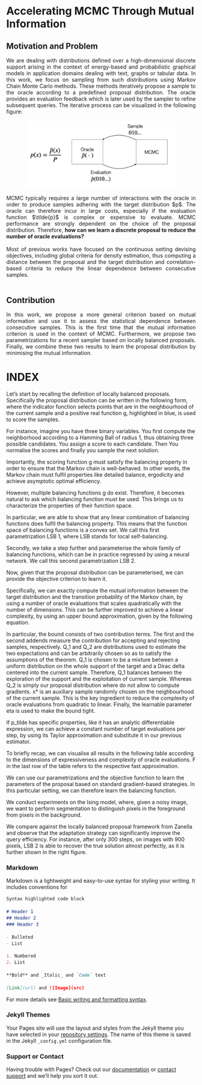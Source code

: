 <script
  src="https://cdn.mathjax.org/mathjax/latest/MathJax.js?config=TeX-AMS-MML_HTMLorMML"
  type="text/javascript">
</script>

# Accelerating MCMC Through Mutual Information
## Motivation and Problem
<div style="text-align: justify">We are dealing with distributions defined over a high-dimensional discrete support arising in the context of energy-based and probabilistic graphical models in application domains dealing with text, graphs or tabular data. In this work, we focus on sampling from such distributions using Markov Chain Monte Carlo methods. These methods iteratively propose a sample to the oracle according to a predefined proposal distribution. The oracle provides an evaluation feedback which is later used by the sampler to
refine subsequent queries. The iterative process can be visualized in the following figure:</div>
<br />
<center><img src="img/MCMC.png" width="400" alt="Overview of MCMC"></center>
<br />
<div style="text-align: justify">MCMC typically requires a large number of interactions with the oracle in order to produce samples adhering with the target distribution $p$. The oracle can therefore incur in large costs, especially if the evaluation function $\tilde{p}$ is complex or expensive to evaluate. MCMC performance are strongly dependent on the choice of the proposal distribution. Therefore, <b>how can we learn a discrete proposal to reduce the number of oracle evaluations?</b></div>
<br />
<div style="text-align: justify">Most of previous works have focused on the continuous setting devising objectives, including global criteria for density estimation, thus computing a distance between the proposal and the target distribution and correlation-based criteria to reduce the linear dependence between consecutive samples.</div>
<br />

## Contribution
<div style="text-align: justify">In this work, we propose a more general criterion based on mutual information and use it to assess 
the statistical dependence between consecutive samples. This is the first time that the mutual information criterion is used in the context of MCMC. Furthermore, we propose two parametrizations for a recent sampler based on locally balanced proposals. Finally, we combine these two results to learn the proposal distribution by minimising the mutual information.</div>

# INDEX

Let’s start by recalling the definition of locally balanced proposals.
Specifically the proposal distribution can be written in the following form, where the indicator function
selects points that are in the neighbourhood of the current sample and a positive 
real function g, highlighted in blue, is used to score the samples.

For instance, imagine you have three binary variables. You first compute the neighborhood according to a Hamming
Ball of radius 1, thus obtaining three possible candidates. You assign a score to each candidate. Then
You normalise the scores and finally you sample the next solution.

Importantly, the scoring function g must satisfy the balancing property in order to ensure that 
the Markov chain is well-behaved. In other words, the Markov chain must fulfil properties like 
detailed balance, ergodicity and achieve asymptotic optimal efficiency.

However, multiple balancing functions g do exist. Therefore, it becomes natural to ask which balancing function must 
be used. This brings us to characterize the properties of their function space.

In particular, we are able to show that any linear combination of balancing functions does fulfil the balancing property.
This means that the function space of balancing functions is a convex set. We call this first parametrization LSB 1,
where LSB stands for local self-balancing.

Secondly, we take a step further and parameterise the whole family of balancing functions, which can be in practice 
regressed by using a neural network. We call this second parametrization LSB 2.

Now, given that the proposal distribution can be parameterised, we can provide the objective criterion to learn it.

Specifically,  we can exactly compute the mutual information between the target distribution and the transition probability of the
Markov chain, by using a number of oracle evaluations that scales quadratically with the number of dimensions.
This can be further improved to achieve a linear complexity, by using an upper bound approximation, given by the following 
equation.

In particular, the bound consists of two contribution terms.
The first and the second addends measure the contribution for accepting and rejecting samples, respectively.
Q_1 and Q_2 are distributions used to estimate the two expectations and can be arbitrarily chosen so as to satisfy the 
assumptions of the theorem.
Q_1 is chosen to be a mixture between a uniform distribution on the whole support of the target and a Dirac delta centered 
into the current sample. Therefore, Q_1 balances between the exploration of the support and the exploitation of current sample.
Whereas Q_2 is simply our proposal distribution where do not allow to compute gradients.
x* is an auxiliary sample randomly chosen on the neighbourhood of the current sample. This is the key ingredient to reduce 
the complexity of oracle evaluations from quadratic to linear.
Finally, the learnable parameter eta is used to make the bound tight.

If p_tilde has specific properties, like it has an analytic differentiable expression, we can achieve a constant number 
of target evaluations per step, by using its Taylor approximation and substitute it in our previous estimator.

To briefly recap, we can visualise all results in the following table according to the dimensions of expressiveness 
and complexity of oracle evaluations. F in the last row of the table refers to the respective fast approximation.

We can use our parametrizations and the objective function to learn the parameters of the proposal based on 
standard gradient-based strategies. In this particular setting, we can therefore learn the balancing function.

We conduct experiments on the Ising model, where, given a noisy image, we want to perform segmentation
to distinguish pixels in the foreground from pixels in the background.

We compare against the locally balanced proposal framework from Zanella and observe that the adaptation strategy
can significantly improve the query efficiency. For instance, after only 300 steps, on images with 900 pixels, 
LSB 2 is able to recover the true solution almost perfectly, as it is further shown in the right figure.

### Markdown

Markdown is a lightweight and easy-to-use syntax for styling your writing. It includes conventions for

```markdown
Syntax highlighted code block

# Header 1
## Header 2
### Header 3

- Bulleted
- List

1. Numbered
2. List

**Bold** and _Italic_ and `Code` text

[Link](url) and ![Image](src)
```

For more details see [Basic writing and formatting syntax](https://docs.github.com/en/github/writing-on-github/getting-started-with-writing-and-formatting-on-github/basic-writing-and-formatting-syntax).

### Jekyll Themes

Your Pages site will use the layout and styles from the Jekyll theme you have selected in your [repository settings](https://github.com/emsansone/LSB/settings/pages). The name of this theme is saved in the Jekyll `_config.yml` configuration file.

### Support or Contact

Having trouble with Pages? Check out our [documentation](https://docs.github.com/categories/github-pages-basics/) or [contact support](https://support.github.com/contact) and we’ll help you sort it out.
